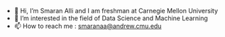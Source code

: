 - 👋 Hi, I’m Smaran Alli and I am freshman at Carnegie Mellon University 
- 👀 I’m interested in the field of Data Science and Machine Learning 
- 📫 How to reach me : smaranaa@andrew.cmu.edu

<!---
Salli022/Salli022 is a ✨ special ✨ repository because its `README.md` (this file) appears on your GitHub profile.
You can click the Preview link to take a look at your changes.
--->
